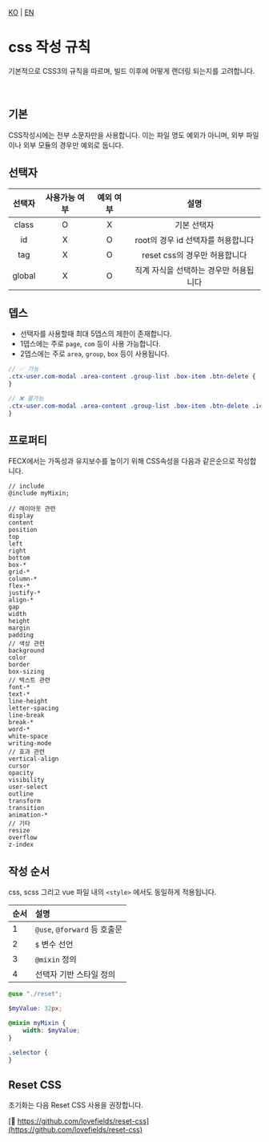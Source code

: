 [KO](./css_ko.md) | [EN](./css_en.md)

# css 작성 규칙

기본적으로 CSS3의 규칙을 따르며, 빌드 이후에 어떻게 랜더링 되는지를 고려합니다.

<br>

## 기본

CSS작성시에는 전부 소문자만을 사용합니다. 이는 파일 명도 예외가 아니며, 외부 파일이나 외부 모듈의 경우만 예외로 둡니다.

## 선택자

| 선택자 | 사용가능 여부 | 예외 여부 |                  설명                  |
| :----: | :-----------: | :-------: | :------------------------------------: |
| class  |       O       |     X     |              기본 선택자               |
|   id   |       X       |     O     |   root의 경우 id 선택자를 허용합니다   |
|  tag   |       X       |     O     |     reset css의 경우만 허용합니다      |
| global |       X       |     O     | 직계 자식을 선택하는 경우만 허용됩니다 |

## 뎁스

-   선택자를 사용할때 최대 5뎁스의 제한이 존재합니다.
-   1뎁스에는 주로 `page`, `com` 등이 사용 가능합니다.
-   2뎁스에는 주로 `area`, `group`, `box` 등이 사용됩니다.

```scss
// ✅ 가능
.ctx-user.com-modal .area-content .group-list .box-item .btn-delete {
}

// ❌ 불가능
.ctx-user.com-modal .area-content .group-list .box-item .btn-delete .icon {
}
```

## 프로퍼티

FECX에서는 가독성과 유지보수를 높이기 위해 CSS속성을 다음과 같은순으로 작성합니다.

```
// include
@include myMixin;

// 레이아웃 관련
display
content
position
top
left
right
bottom
box-*
grid-*
column-*
flex-*
justify-*
align-*
gap
width
height
margin
padding
// 색상 관련
background
color
border
box-sizing
// 텍스트 관련
font-*
text-*
line-height
letter-spacing
line-break
break-*
word-*
white-space
writing-mode
// 효과 관련
vertical-align
cursor
opacity
visibility
user-select
outline
transform
transition
animation-*
// 기타
resize
overflow
z-index
```

## 작성 순서

css, scss 그리고 vue 파일 내의 `<style>` 에서도 동일하게 적용됩니다.

| 순서 | 설명                         |
| :--- | :--------------------------- |
| 1    | `@use`, `@forward` 등 호출문 |
| 2    | `$` 변수 선언                |
| 3    | `@mixin` 정의                |
| 4    | 선택자 기반 스타일 정의      |

```scss
@use "./reset";

$myValue: 32px;

@mixin myMixin {
    width: $myValue;
}

.selector {
}
```

## Reset CSS

초기화는 다음 Reset CSS 사용을 권장합니다.

[🔗 https://github.com/lovefields/reset-css](https://github.com/lovefields/reset-css)
